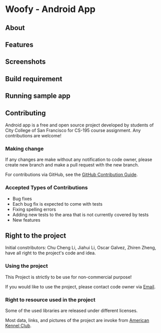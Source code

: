 # Woofy - Android App





## About

## Features

## Screenshots

## Build requirement

## Running sample app

## Contributing

Android app is a free and open source project developed by students of City College of San Francisco for CS-195 course assignment.
Any contributions are welcome!

### Making change

If any changes are make without any notification to code owner, please create new branch and make a pull request with the new branch.

For contributions via GitHub, see the [GitHub Contribution Guide](CONTRIBUTING.md).

### Accepted Types of Contributions
* Bug fixes
* Each bug fix is expected to come with tests
* Fixing spelling errors
* Adding new tests to the area that is not currently covered by tests
* New features

## Right to the project

Initial constributors: Chu Cheng Li, Jiahui Li, Oscar Galvez, Zhiren Zheng, have all right to the project's code and idea.

### Using the project

This Project is strictly to be use for non-commercial purpose!

If you would like to use the project, please contact code owner via [Email](mailto:woofnumberone@gmail.com).

### Right to resource used in the project

Some of the used libraries are released under different licenses.

Most data, links, and pictures of the project are invoke from [American Kennel Club](https://www.akc.org).
